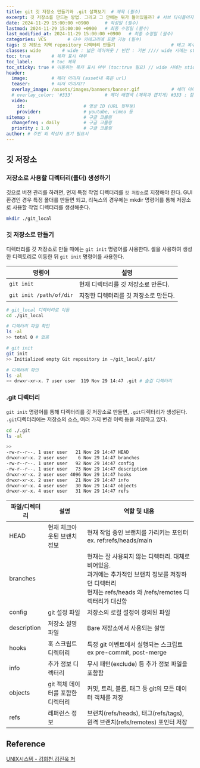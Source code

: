 ```yaml
---
title: git 깃 저장소 만들기와 .git 살펴보기  # 제목 (필수)
excerpt: 깃 저장소를 만드는 방법. 그리고 그 안에는 뭐가 들어있을까? # 서브 타이틀이자 meta description (필수)
date: 2024-11-29 15:00:00 +0900      # 작성일 (필수)
lastmod: 2024-11-29 15:00:00 +0900   # 최종 수정일 (필수)
last_modified_at: 2024-11-29 15:00:00 +0900   # 최종 수정일 (필수)
categories: VCS        # 다수 카테고리에 포함 가능 (필수)
tags: 깃 저장소 지역 repository 디렉터리 만들기                     # 태그 복수개 가능 (필수)
classes: wide        # wide : 넓은 레이아웃 / 빈칸 : 기본 //// wide 시에는 sticky toc 불가
toc: true        # 목차 표시 여부
toc_label:       # toc 제목
toc_sticky: true # 이동하는 목차 표시 여부 (toc:true 필요) // wide 시에는 sticky toc 불가
header: 
  image:         # 헤더 이미지 (asset내 혹은 url)
  teaser:        # 티저 이미지??
  overlay_image: /assets/images/banners/banner.gif            # 헤더 이미지 (제목과 겹치게)
  # overlay_color: '#333'            # 헤더 배경색 (제목과 겹치게) #333 : 짙은 회색 (필수)
  video:
    id:                      # 영상 ID (URL 뒷부분)
    provider:                # youtube, vimeo 등
sitemap :                    # 구글 크롤링
  changefreq : daily         # 구글 크롤링
  priority : 1.0             # 구글 크롤링
author: # 주인 외 작성자 표기 필요시
---
```

<!--postNo: 20241129_007-->


## 깃 저장소  

### 저장소로 사용할 디렉터리(폴더) 생성하기  

깃으로 버전 관리를 하려면, 먼저 특정 작업 디렉터리를 `깃 저장소`로 지정해야 한다. GUI 환경인 경우 특정 폴더를 만들면 되고, 리눅스의 경우에는 mkdir 명령어를 통해 저장소로 사용할 작업 디렉터리를 생성해준다.  

```bash
mkdir ./git_local
```

### 깃 저장소로 만들기  

디렉터리를 깃 저장소로 만들 때에는 `git init` 명령어를 사용한다. 셸을 사용하여 생성한 디렉토리로 이동한 뒤 `git init` 명령어를 사용한다.  

|명령어|설명|
|---|---|
|`git init`|현재 디렉터리를 깃 저장소로 만든다.|
|`git init /path/of/dir`|지정한 디렉터리를 깃 저장소로 만든다.|

```bash
# git_local 디렉터리로 이동
cd ./git_local

# 디렉터리 파일 확인
ls -al
>> total 0 # 없음

# git init
git init
>> Initialized empty Git repository in ~/git_local/.git/

# 디렉터리 확인
ls -al
>> drwxr-xr-x. 7 user user  119 Nov 29 14:47 .git # 숨김 디렉터리
```

### .git 디렉터리  

`git init` 명령어를 통해 디렉터리를 깃 저장소로 만들면, `.git`디렉터리가 생성된다. `.git`디렉터리에는 저장소의 소스, 여러 가지 변경 이력 등을 저장하고 있다.  

```bash
cd ./.git
ls -al

>>
-rw-r--r--. 1 user user   21 Nov 29 14:47 HEAD
drwxr-xr-x. 2 user user    6 Nov 29 14:47 branches
-rw-r--r--. 1 user user   92 Nov 29 14:47 config
-rw-r--r--. 1 user user   73 Nov 29 14:47 description
drwxr-xr-x. 2 user user 4096 Nov 29 14:47 hooks
drwxr-xr-x. 2 user user   21 Nov 29 14:47 info
drwxr-xr-x. 4 user user   30 Nov 29 14:47 objects
drwxr-xr-x. 4 user user   31 Nov 29 14:47 refs
```

|파일/디렉터리|설명|역할 및 내용|
|---|---|---|
|HEAD|현재 체크아웃된 브랜치 정보|현재 작업 중인 브랜치를 가리키는 포인터<br>ex. ref:refs/heads/main|
|branches||현재는 잘 사용되지 않는 디렉터리. 대체로 비어있음.<br>과거에는 추가적인 브랜치 정보를 저장하던 디렉터리<br>현재는 refs/heads 와 /refs/remotes 디렉터리가 대신함|
|config|git 설정 파일|저장소의 로컬 설정이 정의된 파일|
|description|저장소 설명 파일|Bare 저장소에서 사용되는 설명|
|hooks|훅 스크립트 디렉터리|특정 git 이벤트에서 실행되는 스크립트<br>ex pre-commit, post-merge|
|info|추가 정보 디렉터리|무시 패턴(exclude) 등 추가 정보 파일을 포함함|
|objects|git 객체 데이터를 포함한 디렉터리|커밋, 트리, 블롭, 태그 등 git의 모든 데이터 객체를 저장|
|refs|레퍼런스 정보|브랜치(refs/heads), 태그(refs/tags), 원격 브랜치(refs/remotes) 포인터 저장|

## Reference  

[UNIX시스템 - 김희천,김진욱 저](https://search.shopping.naver.com/book/catalog/41474371650)  